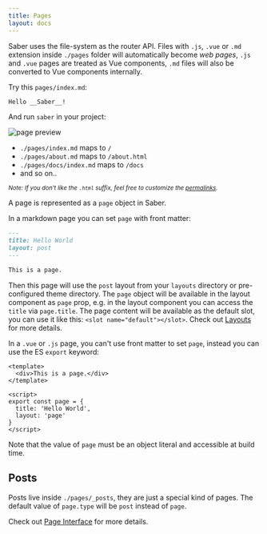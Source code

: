 ```yaml
---
title: Pages
layout: docs
---
```


Saber uses the file-system as the router API. Files with `.js`, `.vue` or  `.md` extension inside `./pages` folder will automatically become _web pages_, `.js` and `.vue` pages are treated as Vue components, `.md` files will also be converted to Vue components internally.

Try this `pages/index.md`:

```markdown
Hello __Saber__!
```

And run `saber` in your project:

![page preview](@/images/simple-index-md-page.png)


- `./pages/index.md` maps to `/`
- `./pages/about.md` maps to `/about.html`
- `./pages/docs/index.md` maps to `/docs`
- and so on..

<small><i>Note: If you don't like the `.html` suffix, feel free to customize the [permalinks](./permalinks.md).</i></small>

A page is represented as a `page` object in Saber.

In a markdown page you can set `page` with front matter:

```markdown
---
title: Hello World
layout: post
---

This is a page.
```

Then this page will use the `post` layout from your `layouts` directory or pre-configured theme directory. The `page` object will be available in the layout component as `page` prop, e.g. in the layout component you can access the `title` via `page.title`. The page content will be available as the default slot, you can use it like this: `<slot name="default"></slot>`. Check out [Layouts](./layouts.md) for more details.

In a `.vue` or `.js` page, you can't use front matter to set `page`, instead you can use the ES `export` keyword:

```vue
<template>
  <div>This is a page.</div>
</template>

<script>
export const page = {
  title: 'Hello World',
  layout: 'page'
}
</script>
```

Note that the value of `page` must be an object literal and accessible at build time.

## Posts

Posts live inside `./pages/_posts`, they are just a special kind of pages. The default value of `page.type` will be `post` instead of `page`.

Check out [Page Interface](./page-interface.md) for more details.
